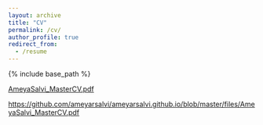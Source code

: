 ```yaml
---
layout: archive
title: "CV"
permalink: /cv/
author_profile: true
redirect_from:
  - /resume
---
```


{% include base_path %}

[AmeyaSalvi_MasterCV.pdf](https://github.com/user-attachments/files/15877485/AmeyaSalvi_MasterCV.pdf)

<object data = "[files/AmeyaSalvi_MasterCV.pdf](https://github.com/ameyarsalvi/ameyarsalvi.github.io/blob/master/files/AmeyaSalvi_MasterCV.pdf)" type ="application/pdf" width = "100%">
</object>  


https://github.com/ameyarsalvi/ameyarsalvi.github.io/blob/master/files/AmeyaSalvi_MasterCV.pdf 
